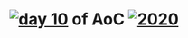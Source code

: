 # [![day 10](10)](https://adventofcode.com/day/10) of AoC [![2020](2020)](https://adventofcode.com/2020)
